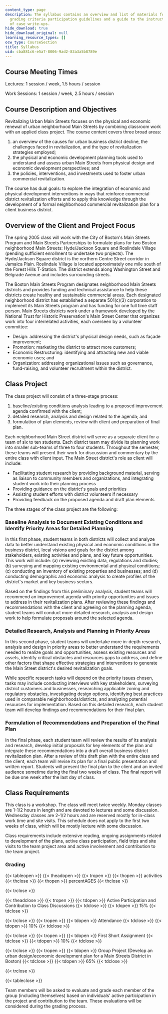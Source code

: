 ```yaml
---
content_type: page
description: The syllabus contains an overview and list of materials for the course,
  grading criteria participation guidelines and a guide to the instructor?s evaluation
  of case write-ups.
hide_download: true
hide_download_original: null
learning_resource_types: []
ocw_type: CourseSection
title: Syllabus
uid: cba881c6-e5a7-8006-9ad2-83a3a5b8789e
---
```


Course Meeting Times
--------------------

Lectures: 1 session / week, 1.5 hours / session

Work Sessions: 1 session / week, 2.5 hours / session

Course Description and Objectives
---------------------------------

Revitalizing Urban Main Streets focuses on the physical and economic renewal of urban neighborhood Main Streets by combining classroom work with an applied class project. The course content covers three broad areas:

1.  an overview of the causes for urban business district decline, the challenges faced in revitalization, and the type of revitalization strategies employed;
2.  the physical and economic development planning tools used to understand and assess urban Main Streets from physical design and economic development perspectives; and
3.  the policies, interventions, and investments used to foster urban commercial revitalization.

The course has dual goals: to explore the integration of economic and physical development interventions in ways that reinforce commercial district revitalization efforts and to apply this knowledge through the development of a formal neighborhood commercial revitalization plan for a client business district.

Overview of the Client and Project Focus
----------------------------------------

The spring 2005 class will work with the City of Boston's Main Streets Program and Main Streets Partnerships to formulate plans for two Boston neighborhood Main Streets: Hyde/Jackson Square and Roslindale Village (pending sufficient enrollment to undertake two projects). The Hyde/Jackson Square district is the northern Centre Street corridor in Jamaica Plain. Roslindale Village is located approximately one mile south of the Forest Hills T-Station. The district extends along Washington Street and Belgrade Avenue and includes surrounding streets.

The Boston Main Streets Program designates neighborhood Main Streets districts and provides funding and technical assistance to help these districts create healthy and sustainable commercial areas. Each designated neighborhood district has established a separate 501(c)(3) corporation to implement its Main Streets program and has funding for one full time staff person. Main Streets districts work under a framework developed by the National Trust for Historic Preservation's Main Street Center that organizes work into four interrelated activities, each overseen by a volunteer committee:

*   Design: addressing the district's physical design needs, such as façade improvement;
*   Promotion: marketing the district to attract more customers;
*   Economic Restructuring: identifying and attracting new and viable economic uses; and
*   Organization: addressing organizational issues such as governance, fund-raising, and volunteer recruitment within the district.

Class Project
-------------

The class project will consist of a three-stage process:

1.  baseline/existing conditions analysis leading to a proposed improvement agenda confirmed with the client;
2.  detailed research, analysis and design related to the agenda; and
3.  formulation of plan elements, review with client and preparation of final plan.

Each neighborhood Main Street district will serve as a separate client for a team of six to ten students. Each district team may divide its planning work into smaller sub-teams of three to four students. Throughout the semester, these teams will present their work for discussion and commentary by the entire class with client input. The Main Street district's role as client will include:

*   Facilitating student research by providing background material, serving as liaison to community members and organizations, and integrating student work into their planning process
*   Providing guidance on the district's goals and priorities
*   Assisting student efforts with district volunteers if necessary
*   Providing feedback on the proposed agenda and draft plan elements

The three stages of the class project are the following:

### Baseline Analysis to Document Existing Conditions and Identify Priority Areas for Detailed Planning

In this first phase, student teams in both districts will collect and analyze data to better understand existing physical and economic conditions in the business district, local visions and goals for the district among stakeholders, existing activities and plans, and key future opportunities. This work will include: (a) reviewing existing data, regulations and studies; (b) surveying and mapping existing environmental and physical conditions; (c) conducting an inventory of existing properties and businesses; and (d) conducting demographic and economic analysis to create profiles of the district's market and key business sectors.

Based on the findings from this preliminary analysis, student teams will recommend an improvement agenda with priority opportunities and issues to address in their revitalization plans. After reviewing these findings and recommendations with the client and agreeing on the planning agenda, student teams will conduct more detailed research, analysis and design work to help formulate proposals around the selected agenda.

### Detailed Research, Analysis and Planning in Priority Areas

In this second phase, student teams will undertake more in-depth research, analysis and design in priority areas to better understand the requirements needed to realize goals and opportunities, assess existing resources and assets, identify critical obstacles and resources gaps to address, and define other factors that shape effective strategies and interventions to generate the Main Street district's desired revitalization goals.

While specific research tasks will depend on the priority issues chosen, tasks may include conducting interviews with key stakeholders, surveying district customers and businesses, researching applicable zoning and regulatory obstacles, investigating design options, identifying best practices used in comparable neighborhoods/districts, and analyzing potential resources for implementation. Based on this detailed research, each student team will develop findings and recommendations for their final plan.

### Formulation of Recommendations and Preparation of the Final Plan

In the final phase, each student team will review the results of its analysis and research, develop initial proposals for key elements of the plan and integrate these recommendations into a draft overall business district revitalization plan. After a review of this draft plan with the entire class and the client, each team will revise its plan for a final public presentation and written report. Students will present the final plan to the client and an invited audience sometime during the final two weeks of class. The final report will be due one week after the last day of class.

Class Requirements
------------------

This class is a workshop. The class will meet twice weekly. Monday classes are 1-1/2 hours in length and are devoted to lectures and some discussion. Wednesday classes are 2-1/2 hours and are reserved mostly for in-class work time and site visits. This schedule does not apply to the first two weeks of class, which will be mostly lecture with some discussion.

Class requirements include extensive reading, ongoing assignments related to development of the plans, active class participation, field trips and site visits to the team project area and active involvement and contribution to the team project.

### Grading

{{< tableopen >}}
{{< theadopen >}}
{{< tropen >}}
{{< thopen >}}
activities
{{< thclose >}}
{{< thopen >}}
percentAGES
{{< thclose >}}

{{< trclose >}}

{{< theadclose >}}
{{< tropen >}}
{{< tdopen >}}
Active Participation and Contribution to Class Discussions
{{< tdclose >}}
{{< tdopen >}}
15%
{{< tdclose >}}

{{< trclose >}}
{{< tropen >}}
{{< tdopen >}}
Attendance
{{< tdclose >}}
{{< tdopen >}}
10%
{{< tdclose >}}

{{< trclose >}}
{{< tropen >}}
{{< tdopen >}}
First Short Assignment
{{< tdclose >}}
{{< tdopen >}}
10%
{{< tdclose >}}

{{< trclose >}}
{{< tropen >}}
{{< tdopen >}}
Group Project (Develop an urban design/economic development plan for a Main Streets District in Boston)
{{< tdclose >}}
{{< tdopen >}}
65%
{{< tdclose >}}

{{< trclose >}}

{{< tableclose >}}

  

Team members will be asked to evaluate and grade each member of the group (including themselves) based on individuals' active participation in the project and contribution to the team. These evaluations will be considered during the grading process.